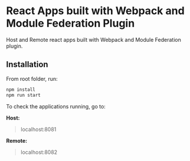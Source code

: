 # React Apps built with Webpack and Module Federation Plugin

Host and Remote react apps built with Webpack and Module Federation plugin. 

## Installation

From root folder, run:

```sh
npm install
npm run start
```

To check the applications running, go to:

**Host:**
> localhost:8081

**Remote:**
> localhost:8082